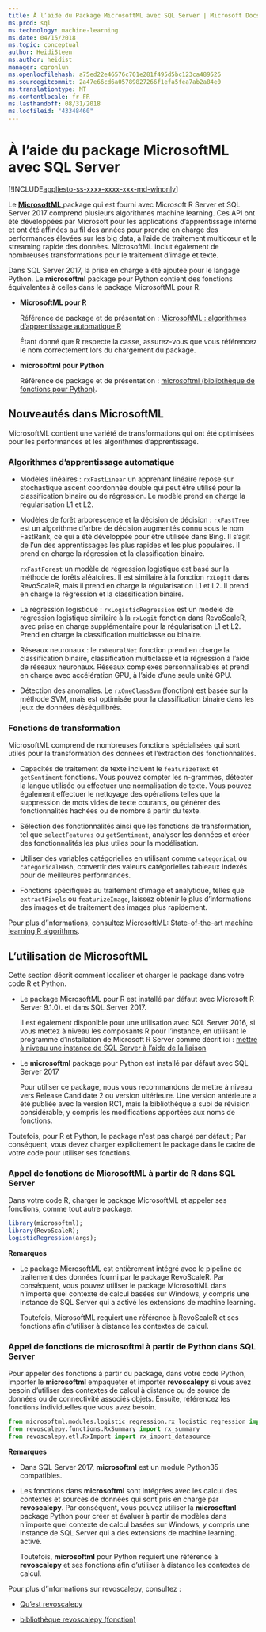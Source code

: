 ```yaml
---
title: À l’aide du Package MicrosoftML avec SQL Server | Microsoft Docs
ms.prod: sql
ms.technology: machine-learning
ms.date: 04/15/2018
ms.topic: conceptual
author: HeidiSteen
ms.author: heidist
manager: cgronlun
ms.openlocfilehash: a75ed22e46576c701e281f495d5bc123ca489526
ms.sourcegitcommit: 2a47e66cd6a05789827266f1efa5fea7ab2a84e0
ms.translationtype: MT
ms.contentlocale: fr-FR
ms.lasthandoff: 08/31/2018
ms.locfileid: "43348460"
---
```

# <a name="using-the-microsoftml-package-with-sql-server"></a>À l’aide du package MicrosoftML avec SQL Server
[!INCLUDE[appliesto-ss-xxxx-xxxx-xxx-md-winonly](../includes/appliesto-ss-xxxx-xxxx-xxx-md-winonly.md)]

Le [ **MicrosoftML** ](https://msdn.microsoft.com/microsoft-r/microsoftml-introduction) package qui est fourni avec Microsoft R Server et SQL Server 2017 comprend plusieurs algorithmes machine learning. Ces API ont été développées par Microsoft pour les applications d’apprentissage interne et ont été affinées au fil des années pour prendre en charge des performances élevées sur les big data, à l’aide de traitement multicœur et le streaming rapide des données. MicrosoftML inclut également de nombreuses transformations pour le traitement d’image et texte.

Dans SQL Server 2017, la prise en charge a été ajoutée pour le langage Python. Le **microsoftml** package pour Python contient des fonctions équivalentes à celles dans le package MicrosoftML pour R. 

+ **MicrosoftML pour R**

    Référence de package et de présentation : [MicrosoftML : algorithmes d’apprentissage automatique R](https://docs.microsoft.com/r-server/r-reference/microsoftml/microsoftml-package)

    Étant donné que R respecte la casse, assurez-vous que vous référencez le nom correctement lors du chargement du package.

+ **microsoftml pour Python**

    Référence de package et de présentation : [microsoftml (bibliothèque de fonctions pour Python)](https://docs.microsoft.com/r-server/python-reference/microsoftml/microsoftml-package). 

## <a name="whats-in-microsoftml"></a>Nouveautés dans MicrosoftML

MicrosoftML contient une variété de transformations qui ont été optimisées pour les performances et les algorithmes d’apprentissage.

### <a name="machine-learning-algorithms"></a>Algorithmes d’apprentissage automatique

-  Modèles linéaires : `rxFastLinear` un apprenant linéaire repose sur stochastique ascent coordonnée double qui peut être utilisé pour la classification binaire ou de régression. Le modèle prend en charge la régularisation L1 et L2.

- Modèles de forêt arborescence et la décision de décision : `rxFastTree` est un algorithme d’arbre de décision augmentés connu sous le nom FastRank, ce qui a été développée pour être utilisée dans Bing. Il s’agit de l’un des apprentissages les plus rapides et les plus populaires. Il prend en charge la régression et la classification binaire.

  `rxFastForest` un modèle de régression logistique est basé sur la méthode de forêts aléatoires. Il est similaire à la fonction `rxLogit` dans RevoScaleR, mais il prend en charge la régularisation L1 et L2. Il prend en charge la régression et la classification binaire.

- La régression logistique : `rxLogisticRegression` est un modèle de régression logistique similaire à la `rxLogit` fonction dans RevoScaleR, avec prise en charge supplémentaire pour la régularisation L1 et L2. Prend en charge la classification multiclasse ou binaire.

- Réseaux neuronaux : le `rxNeuralNet` fonction prend en charge la classification binaire, classification multiclasse et la régression à l’aide de réseaux neuronaux. Réseaux complexes personnalisables et prend en charge avec accélération GPU, à l’aide d’une seule unité GPU.

- Détection des anomalies.  Le `rxOneClassSvm` (fonction) est basée sur la méthode SVM, mais est optimisée pour la classification binaire dans les jeux de données déséquilibrés.

### <a name="transformation-functions"></a>Fonctions de transformation

MicrosoftML comprend de nombreuses fonctions spécialisées qui sont utiles pour la transformation des données et l’extraction des fonctionnalités.

- Capacités de traitement de texte incluent le `featurizeText` et `getSentiment` fonctions. Vous pouvez compter les n-grammes, détecter la langue utilisée ou effectuer une normalisation de texte. Vous pouvez également effectuer le nettoyage des opérations telles que la suppression de mots vides de texte courants, ou générer des fonctionnalités hachées ou de nombre à partir du texte.

- Sélection des fonctionnalités ainsi que les fonctions de transformation, tel que `selectFeatures` ou `getSentiment`, analyser les données et créer des fonctionnalités les plus utiles pour la modélisation.

- Utiliser des variables catégorielles en utilisant comme `categorical` ou `categoricalHash`, convertir des valeurs catégorielles tableaux indexés pour de meilleures performances.

- Fonctions spécifiques au traitement d’image et analytique, telles que `extractPixels` ou `featurizeImage`, laissez obtenir le plus d’informations des images et de traitement des images plus rapidement.

Pour plus d’informations, consultez [MicrosoftML: State-of-the-art machine learning R algorithms](https://msdn.microsoft.com/microsoft-r/microsoftml/microsoftml).

## <a name="how-to-use-microsoftml"></a>L’utilisation de MicrosoftML

Cette section décrit comment localiser et charger le package dans votre code R et Python.

+ Le package MicrosoftML pour R est installé par défaut avec Microsoft R Server 9.1.0). et dans SQL Server 2017.

    Il est également disponible pour une utilisation avec SQL Server 2016, si vous mettez à niveau les composants R pour l’instance, en utilisant le programme d’installation de Microsoft R Server comme décrit ici : [mettre à niveau une instance de SQL Server à l’aide de la liaison](r/use-sqlbindr-exe-to-upgrade-an-instance-of-sql-server.md)

+ Le **microsoftml** package pour Python est installé par défaut avec SQL Server 2017 

   Pour utiliser ce package, nous vous recommandons de mettre à niveau vers Release Candidate 2 ou version ultérieure. Une version antérieure a été publiée avec la version RC1, mais la bibliothèque a subi de révision considérable, y compris les modifications apportées aux noms de fonctions. 

Toutefois, pour R et Python, le package n'est pas chargé par défaut ; Par conséquent, vous devez charger explicitement le package dans le cadre de votre code pour utiliser ses fonctions.

### <a name="calling-microsoftml-functions-from-r-in-sql-server"></a>Appel de fonctions de MicrosoftML à partir de R dans SQL Server

Dans votre code R, charger le package MicrosoftML et appeler ses fonctions, comme tout autre package.

```R
library(microsoftml);
library(RevoScaleR);
logisticRegression(args);
```

**Remarques**

+ Le package MicrosoftML est entièrement intégré avec le pipeline de traitement des données fourni par le package RevoScaleR. Par conséquent, vous pouvez utiliser le package MicrosoftML dans n’importe quel contexte de calcul basées sur Windows, y compris une instance de SQL Server qui a activé les extensions de machine learning.

    Toutefois, MicrosoftML requiert une référence à RevoScaleR et ses fonctions afin d’utiliser à distance les contextes de calcul.

### <a name="calling-microsoftml-functions-from-python-in-sql-server"></a>Appel de fonctions de microsoftml à partir de Python dans SQL Server

Pour appeler des fonctions à partir du package, dans votre code Python, importer le **microsoftml** empaqueter et importer **revoscalepy** si vous avez besoin d’utiliser des contextes de calcul à distance ou de source de données ou de connectivité associés objets. Ensuite, référencez les fonctions individuelles que vous avez besoin.

```Python
from microsoftml.modules.logistic_regression.rx_logistic_regression import rx_logistic_regression
from revoscalepy.functions.RxSummary import rx_summary
from revoscalepy.etl.RxImport import rx_import_datasource
```

**Remarques**

+ Dans SQL Server 2017, **microsoftml** est un module Python35 compatibles. 

+ Les fonctions dans **microsoftml** sont intégrées avec les calcul des contextes et sources de données qui sont pris en charge par **revoscalepy**. Par conséquent, vous pouvez utiliser la **microsoftml** package Python pour créer et évaluer à partir de modèles dans n’importe quel contexte de calcul basées sur Windows, y compris une instance de SQL Server qui a des extensions de machine learning. activé.

    Toutefois, **microsoftml** pour Python requiert une référence à **revoscalepy** et ses fonctions afin d’utiliser à distance les contextes de calcul.

Pour plus d’informations sur revoscalepy, consultez :

+ [Qu’est revoscalepy](python/what-is-revoscalepy.md)

+ [bibliothèque revoscalepy (fonction)](https://docs.microsoft.com/r-server/python-reference/revoscalepy/revoscalepy-package) 
